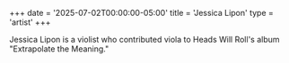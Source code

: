 +++
date = '2025-07-02T00:00:00-05:00'
title = 'Jessica Lipon'
type = 'artist'
+++

Jessica Lipon is a violist who contributed viola to Heads Will Roll's album "Extrapolate the Meaning."

